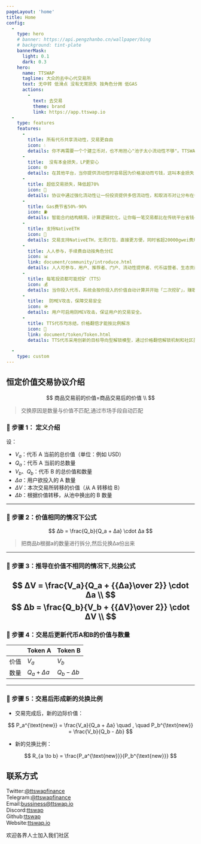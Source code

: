 ```yaml
---
pageLayout: 'home'
title: Home
config:
  -
    type: hero
    # banner: https://api.pengzhanbo.cn/wallpaper/bing
    # background: tint-plate
    bannerMask:
      light: 0.1
      dark: 0.3
    hero:
      name: TTSWAP
      tagline: 大众的去中心代交易所
      text: 无中转 低滑点 没有无常损失 按角色分佣 低GAS
      actions:
        -
          text: 去交易
          theme: brand
          link: https://app.ttswap.io
  -
    type: features
    features:
      -
        title: 所有代币共享流动性，交易更自由
        icon: 💧
        details: 你不再需要一个个建立币对，也不用担心"池子太小流动性不够"。TTSWAP 让所有币对中的同一个代币共用一个超级池子，交易更快、更顺畅。
      -
        title:  没有本金损失，LP更安心
        icon: 🌐
        details: 在其他平台，当你提供流动性时容易因为价格波动而亏钱，这叫本金损失,也叫"无常损失"。TTSWAP 的机制可以有效避免这个问题，你的投入不会减少。
      -
        title: 超低交易损失，降低超70%
        icon: 🌱
        details: 协议中通过强化流动性让一份投资提供多倍流动性，和取消币对让分布在各币对的流动集中在一个池子中来提升整体流动性，最终降低超70%交易损失。
      -
        title: Gas费节省50%-90%
        icon: ⛽️
        details: 智能合约结构精简，计算逻辑优化，让你每一笔交易都比在传统平台省钱——Gas 省得看得见。
      -
        title: 支持NativeETH
        icon: 🔁
        details: 交易支持NativeETH，无须打包，直接更方便，同时省超20000gwei费用。
      -
        title: 人人参与，手续费自动按角色分红
        icon: 📊
        link: document/community/introduce.html
        details: 人人可参与，用户、推荐者、门户、流动性提供者、代币运营者、生态贡献？都能获得一定比例的手续费分佣。
      -
        title: 每笔投资都可能挖矿（TTS）
        icon: 💰
        details: 当你投入代币，系统会按你投入的价值自动计算并开始「二次挖矿」，赚取额外 TTS 奖励。
      -
        title:  防MEV攻击，保障交易安全
        icon: 🪖
        details: 用户可启用防MEV攻击，保证用户的交易安全。
      -
        title: TTS代币均冻结，价格翻倍才能按比例解冻
        icon: 👥
        link: document/token/Token.html
        details: TTS代币采用创新的目标导向型解锁模型，通过价格翻倍解锁机制和社区盈利销毁，确保代币价值与项目发展紧密绑定。同时，通过差异化的解锁规则，激励不同角色为生态做出贡献，实现多方共赢。

  -
    type: custom
---
```


## 恒定价值交易协议介绍

$$
商品交易前的价值=商品交易后的价值 \\
$$
>交换原因是数量与价值不匹配,通过市场手段自动匹配
### 🔹 步骤 1： 定义介绍
设：
* $V_a$：代币 A 当前的总价值（单位：例如 USD）
* $Q_a$：代币 A 当前的总数量
* $V_b$、$Q_b$：代币 B 的总价值和数量
* $Δa$：用户欲投入的 A 数量
* $ΔV$：本次交易所转移的价值（从 A 转移给 B）
* $Δb$：根据价值转移，从池中换出的 B 数量
---
### 🔹 步骤 2：价值相同的情况下公式

$$
Δb = \frac{Q_b}{Q_a + Δa} \cdot  Δa
$$
>把商品b根据a的数量进行拆分,然后兑换Δa份出来
---

### 🔹 步骤 3：推导在价值不相同的情况下,兑换公式

$$
ΔV = \frac{V_a}{Q_a + {{Δa}\over 2}} \cdot Δa \\
$$
$$
Δb = \frac{Q_b}{V_b + {{ΔV}\over 2}} \cdot ΔV \\
$$
---

### 🔹 步骤 4：交易后更新代币A和B的价值与数量

|    | Token A          | Token B          |
| -- | ---------------- | ---------------- |
| 价值 | $V_a$ | $V_b$ |
| 数量 | $Q_a + Δa$ | $Q_b - Δb$ |

---

### 🔹 步骤 5：交易后形成新的兑换比例

* 交易完成后，新的边际价值：

$$
P_a^{\text{new}} = \frac{V_a}{Q_a + Δa}
\quad , \quad
P_b^{\text{new}} = \frac{V_b}{Q_b - Δb}
$$

* 新的兑换比例：

$$
R_{a \to b} = \frac{P_a^{\text{new}}}{P_b^{\text{new}}}
$$


## 联系方式

Twitter:[@ttswapfinance](https://x.com/ttswapfinance)  
Telegram:[@ttswapfinance](https://t.me/ttswapfinance)  
Email:[bussiness@ttswap.io](mailto:bussiness@ttswap.io)  
Discord:[ttswap](https://discord.gg/XygqnmQgX3)  
Github:[ttswap](http://github.com/ttswap)  
Website:[ttswap.io](https://ttswap.io)


欢迎各界人士加入我们社区